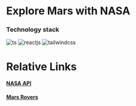 # Explore Mars with NASA

### Technology stack
![ts](https://img.shields.io/badge/TypeScript-007ACC?style=for-the-badge&logo=typescript&logoColor=white)
![reactjs](https://img.shields.io/badge/React-20232A?style=for-the-badge&logo=react&logoColor=61DAFB)
![tailwindcss](https://img.shields.io/badge/Tailwind_CSS-38B2AC?style=for-the-badge&logo=tailwind-css&logoColor=white)



# Relative Links

#### [NASA API](https://api.nasa.gov)
#### [Mars Rovers](https://en.wikipedia.org/wiki/Mars_rover)
